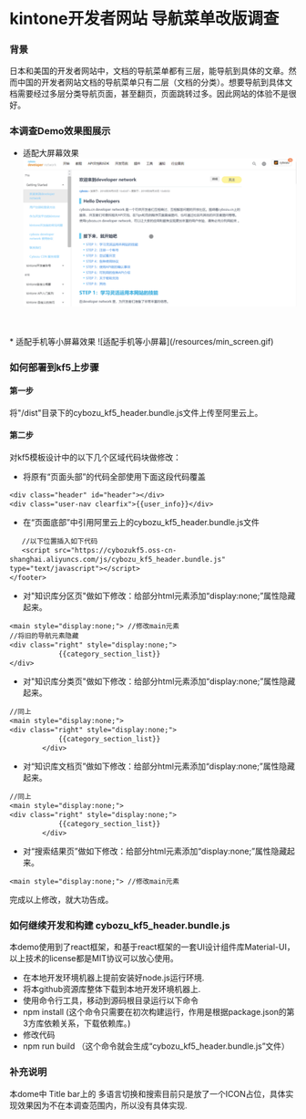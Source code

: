 # kintone开发者网站 导航菜单改版调查
### 背景
日本和美国的开发者网站中，文档的导航菜单都有三层，能导航到具体的文章。然而中国的开发者网站文档的导航菜单只有二层（文档的分类）。想要导航到具体文档需要经过多层分类导航页面，甚至翻页，页面跳转过多。因此网站的体验不是很好。


### 本调查Demo效果图展示

* 适配大屏幕效果
![适配大屏幕效果](/resources/full_screen.gif)
<br/>
<br/>
* 适配手机等小屏幕效果
![适配手机等小屏幕](/resources/min_screen.gif)


### 如何部署到kf5上步骤

#### 第一步
将"/dist"目录下的cybozu_kf5_header.bundle.js文件上传至阿里云上。

#### 第二步
对kf5模板设计中的以下几个区域代码块做修改：

* 将原有“页面头部”的代码全部使用下面这段代码覆盖
````
<div class="header" id="header"></div>
<div class="user-nav clearfix">{{user_info}}</div>
````
* 在“页面底部”中引用阿里云上的cybozu_kf5_header.bundle.js文件
````
   //以下位置插入如下代码
   <script src="https://cybozukf5.oss-cn-shanghai.aliyuncs.com/js/cybozu_kf5_header.bundle.js" type="text/javascript"></script>
</footer>
````

* 对"知识库分区页"做如下修改：给部分html元素添加“display:none;”属性隐藏起来。
````
<main style="display:none;"> //修改main元素
//将旧的导航元素隐藏
<div class="right" style="display:none;">
            {{category_section_list}}
</div>
````

* 对"知识库分类页"做如下修改：给部分html元素添加“display:none;”属性隐藏起来。
````
//同上
<main style="display:none;">
<div class="right" style="display:none;">
            {{category_section_list}}
        </div>
````

* 对“知识库文档页”做如下修改：给部分html元素添加“display:none;”属性隐藏起来。
````
//同上
<main style="display:none;">
<div class="right" style="display:none;">
            {{category_section_list}}
        </div>
````

* 对“搜索结果页”做如下修改：给部分html元素添加“display:none;”属性隐藏起来。
````
<main style="display:none;"> //修改main元素
````

完成以上修改，就大功告成。

### 如何继续开发和构建 cybozu_kf5_header.bundle.js
本demo使用到了react框架，和基于react框架的一套UI设计组件库Material-UI， 以上技术的license都是MIT协议可以放心使用。

* 在本地开发环境机器上提前安装好node.js运行环境.
* 将本github资源库整体下载到本地开发环境机器上.
* 使用命令行工具，移动到源码根目录运行以下命令
* npm install (这个命令只需要在初次构建运行，作用是根据package.json的第3方库依赖关系，下载依赖库。)
* 修改代码
* npm run build （这个命令就会生成“cybozu_kf5_header.bundle.js”文件）

### 补充说明
本dome中 Title bar上的 多语言切换和搜索目前只是放了一个ICON占位，具体实现效果因为不在本调查范围内，所以没有具体实现.





